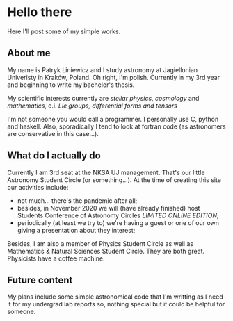 # Hello there

Here I'll post some of my simple works.

## About me

My name is Patryk Liniewicz and I study astronomy at Jagiellonian Univeristy in Kraków, Poland. 
Oh right, I'm polish.
Currently in my 3rd year and beginning to write my bachelor's thesis.

My scientific interests currently are *stellar physics*, *cosmology* and *mathematics*, e.i. *Lie groups, differential forms and tensors* 

I'm not someone you would call a programmer. I personally use C, python and haskell.
Also, sporadically I tend to look at fortran code (as astronomers are conservative in this case...). 

## What do I actually do

Currently I am 3rd seat at the NKSA UJ management.
That's our little Astronomy Student Circle (or something...). 
At the time of creating this site our activities include:

- not much... there's the pandemic after all;
- besides, in November 2020 we will (have already finished) host Students Conference of Astronomy Circles *LIMITED ONLINE EDITION*;
- periodically (at least we try to) we're having a guest or one of our own giving a presentation about they interest;

Besides, I am also a member of Physics Student Circle as well as Mathematics & Natural Sciences Student Circle. 
They are both great.
Physicists have a coffee machine.

## Future content

My plans include some simple astronomical code that I'm writting as I need it for my undergrad lab reports so, nothing special but it could be helpful for someone.

